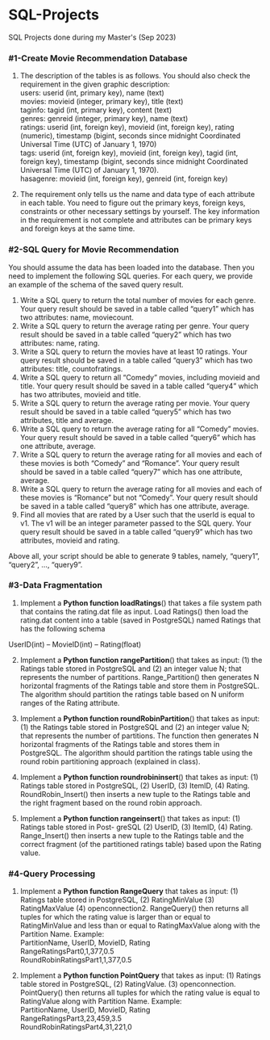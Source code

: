 # SQL-Projects
SQL Projects done during my Master's (Sep 2023)

### **#1-Create Movie Recommendation Database**
1. The description of the tables is as follows. You should also check the requirement in the given graphic description:  
users: userid (int, primary key), name (text)  
movies: movieid (integer, primary key), title (text)  
taginfo: tagid (int, primary key), content (text)  
genres: genreid (integer, primary key), name (text)  
ratings: userid (int, foreign key), movieid (int, foreign key), rating (numeric), timestamp (bigint, seconds since midnight Coordinated Universal Time (UTC) of January 1, 1970)  
tags: userid (int, foreign key), movieid (int, foreign key), tagid (int, foreign key), timestamp (bigint, seconds since midnight Coordinated Universal Time (UTC) of January 1, 1970).  
hasagenre: movieid (int, foreign key), genreid (int, foreign key)  

2. The requirement only tells us the name and data type of each attribute in each table. You need to figure out the primary keys, foreign keys, constraints or other necessary settings by yourself. The key information in the requirement is not complete and attributes can be primary keys and foreign keys at the same time.

### **#2-SQL Query for Movie Recommendation**

You should assume the data has been loaded into the database. Then you need to implement the following SQL queries. For each query, we provide an example of the schema of the saved query result.

1. Write a SQL query to return the total number of movies for each genre. Your query result should be saved in a table called “query1” which has two attributes: name, moviecount.
2. Write a SQL query to return the average rating per genre. Your query result should be saved in a table called “query2” which has two attributes: name, rating.
3. Write a SQL query to return the movies have at least 10 ratings. Your query result should be saved in a table called “query3” which has two attributes: title, countofratings.
4. Write a SQL query to return all “Comedy” movies, including movieid and title. Your query result should be saved in a table called “query4” which has two attributes, movieid and title.
5. Write a SQL query to return the average rating per movie. Your query result should be saved in a table called “query5” which has two attributes, title and average.
6. Write a SQL query to return the average rating for all “Comedy” movies. Your query result should be saved in a table called “query6” which has one attribute, average.
7. Write a SQL query to return the average rating for all movies and each of these movies is both “Comedy” and “Romance”. Your query result should be saved in a table called “query7” which has one attribute, average.
8. Write a SQL query to return the average rating for all movies and each of these movies is “Romance” but not “Comedy”. Your query result should be saved in a table called “query8” which has one attribute, average.
9. Find all movies that are rated by a User such that the userId is equal to v1. The v1 will be an integer parameter passed to the SQL query. Your query result should be saved in a table called “query9” which has two attributes, movieid and rating.

Above all, your script should be able to generate 9 tables, namely, “query1”, “query2”, …, “query9”.

### **#3-Data Fragmentation**

1. Implement a **Python function loadRatings**() that takes a file system path that contains the rating.dat file as input. Load Ratings() then load the rating.dat content into a table (saved in PostgreSQL) named Ratings that has the following schema

UserID(int) – MovieID(int) – Rating(float)

2. Implement a **Python function rangePartition**() that takes as input: (1) the Ratings table stored in PostgreSQL and (2) an integer value N; that represents the number of partitions. Range_Partition() then generates N horizontal fragments of the Ratings table and store them in PostgreSQL. The algorithm should partition the ratings table based on N uniform ranges of the Rating attribute.

3. Implement a **Python function roundRobinPartition**() that takes as input: (1) the Ratings table stored in PostgreSQL and (2) an integer value N; that represents the number of partitions. The function then generates N horizontal fragments of the Ratings table and stores them in PostgreSQL. The algorithm should partition the ratings table using the round robin partitioning approach (explained in class).

4. Implement a **Python function roundrobininsert**() that takes as input: (1) Ratings table stored in PostgreSQL, (2) UserID, (3) ItemID, (4) Rating. RoundRobin_Insert() then inserts a new tuple to the Ratings table and the right fragment based on the round robin approach.

5. Implement a **Python function rangeinsert**() that takes as input: (1) Ratings table stored in Post- greSQL (2) UserID, (3) ItemID, (4) Rating. Range_Insert() then inserts a new tuple to the Ratings table and the correct fragment (of the partitioned ratings table) based upon the Rating value.


### **#4-Query Processing**

1. Implement a **Python function RangeQuery** that takes as input: (1) Ratings table stored in PostgreSQL, (2) RatingMinValue (3) RatingMaxValue (4) openconnection2. RangeQuery() then returns all tuples for which the rating value is larger than or equal to RatingMinValue and less than or equal to RatingMaxValue along with the Partition Name.
Example:<br/>
PartitionName, UserID, MovieID, Rating<br/>
RangeRatingsPart0,1,377,0.5<br/>
RoundRobinRatingsPart1,1,377,0.5<br/>



2. Implement a **Python function PointQuery** that takes as input: (1) Ratings table stored in PostgreSQL, (2) RatingValue. (3) openconnection. PointQuery() then returns all tuples for which the rating value is equal to RatingValue along with Partition Name.
Example:<br/>
PartitionName, UserID, MovieID, Rating<br/>
RangeRatingsPart3,23,459,3.5<br/>
RoundRobinRatingsPart4,31,221,0<br/>
